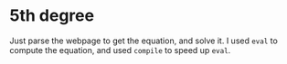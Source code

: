 # 5th degree

Just parse the webpage to get the equation, and solve it.
I used `eval` to compute the equation, and used `compile` to speed up `eval`.